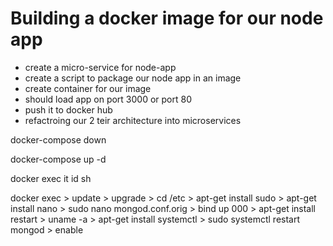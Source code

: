 

# Building a docker image for our node app
- create a micro-service for node-app
- create a script to package our node app in an image 
- create container for our image 
- should load app on port 3000 or port 80
- push it to docker hub 
- refactroing our 2 teir architecture into microservices 


docker-compose down 

docker-compose up -d

docker exec it id sh 

docker exec > update > upgrade > cd /etc > apt-get install sudo > apt-get install nano > sudo nano mongod.conf.orig > bind up 000 > apt-get install restart > uname -a > apt-get install systemctl > sudo systemctl restart mongod > enable
